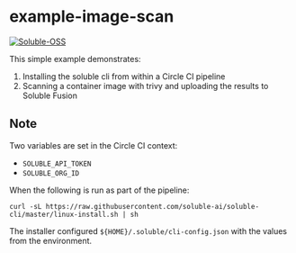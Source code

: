 # example-image-scan

[![Soluble-OSS](https://circleci.com/gh/soluble-example/example-image-scan/tree/main.svg?style=svg)](https://circleci.com/gh/soluble-example/example-image-scan)

This simple example demonstrates:

1) Installing the soluble cli from within a Circle CI pipeline
2) Scanning a container image with trivy and uploading the results to Soluble Fusion

## Note

Two variables are set in the Circle CI context:

* `SOLUBLE_API_TOKEN`
* `SOLUBLE_ORG_ID`

When the following is run as part of the pipeline:

`curl -sL https://raw.githubusercontent.com/soluble-ai/soluble-cli/master/linux-install.sh | sh`

The installer configured `${HOME}/.soluble/cli-config.json` with the values from the environment.


